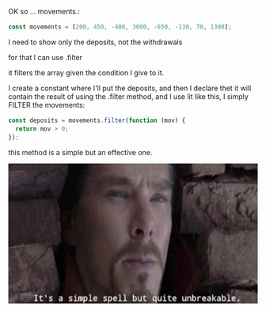 OK so ... movements.:

```javascript
const movements = [200, 450, -400, 3000, -650, -130, 70, 1300];
```

I need to show only the deposits, not the withdrawals

for that I can use .filter

it filters the array given the condition I give to it.

I create a constant where I'll put the deposits, and then I declare thet it will contain the result of using the .filter method, and I use lit like this, I simply FILTER the movements:

```javascript
const deposits = movements.filter(function (mov) {
  return mov > 0;
});
```

this method is a simple but an effective one.

![alt text](image-6.png)
